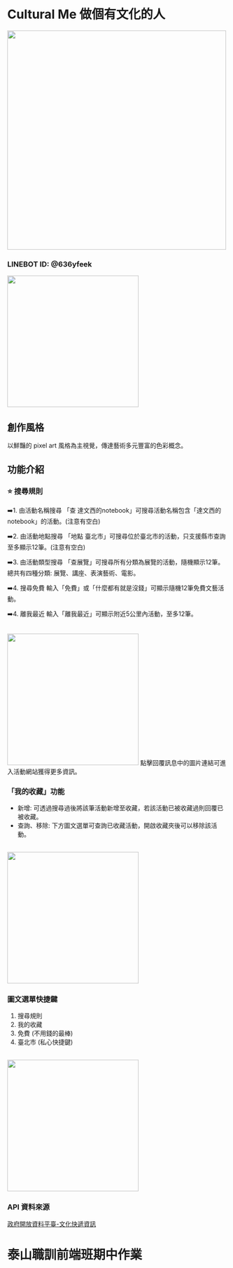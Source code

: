 # Cultural Me 做個有文化的人
<img src="https://github.com/iiQvQii/Linebot-Cultural-Me/blob/master/img/logo.png" width="500"></img>

### LINEBOT ID: @636yfeek
<img src="https://github.com/iiQvQii/Linebot-Cultural-Me/blob/master/img/qrcode.png" width="300"></img>
## 創作風格
以鮮豔的 pixel art 風格為主視覺，傳達藝術多元豐富的色彩概念。
## 功能介紹
### ⭐️ 搜尋規則
➡️1. 由活動名稱搜尋
「查 達文西的notebook」可搜尋活動名稱包含「達文西的notebook」的活動。(注意有空白)

➡️2. 由活動地點搜尋
「地點 臺北市」可搜尋位於臺北市的活動，只支援縣市查詢至多顯示12筆。(注意有空白)

➡️3. 由活動類型搜尋
「查展覽」可搜尋所有分類為展覽的活動，隨機顯示12筆。
總共有四種分類: 展覽、講座、表演藝術、電影。

➡️4. 搜尋免費
輸入「免費」或「什麼都有就是沒錢」可顯示隨機12筆免費文藝活動。

➡️4. 離我最近
輸入「離我最近」可顯示附近5公里內活動，至多12筆。

<br>
<img src="https://github.com/iiQvQii/Linebot-Cultural-Me/blob/master/img/preview-search.jpg" width="300"></img>
點擊回覆訊息中的圖片連結可進入活動網站獲得更多資訊。

### 「我的收藏」功能
- 新增:
可透過搜尋過後將該筆活動新增至收藏，若該活動已被收藏過則回覆已被收藏。
- 查詢、移除:
下方圖文選單可查詢已收藏活動，開啟收藏夾後可以移除該活動。
<br>
<img src="https://github.com/iiQvQii/Linebot-Cultural-Me/blob/master/img/preview-collect.jpg" width="300"></img>

### 圖文選單快捷鍵
1. 搜尋規則
2. 我的收藏
3. 免費 (不用錢的最棒)
4. 臺北市 (私心快捷鍵)
<br>
<img src="https://github.com/iiQvQii/Linebot-Cultural-Me/blob/master/img/preview-menu.jpg" width="300"></img>

### API 資料來源
[政府開放資料平臺-文化快遞資訊](https://data.gov.tw/dataset/151940)

# 泰山職訓前端班期中作業